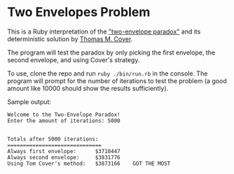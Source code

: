 # Two Envelopes Problem

This is a Ruby interpretation of the ["two-envelope paradox"](https://en.wikipedia.org/wiki/Two_envelopes_problem) and its deterministic solution by [Thomas M. Cover](https://en.wikipedia.org/wiki/Thomas_M._Cover).

The program will test the paradox by only picking the first envelope, the second envelope, and using Cover's strategy.

To use, clone the repo and run `ruby ./bin/run.rb` in the console. The program will prompt for the number of iterations to test the problem (a good amount like 10000 should show the results sufficiently).

Sample output:

```
Welcome to the Two-Envelope Paradox!
Enter the amount of iterations: 5000


Totals after 5000 iterations:
==============================
Always first envelope: 		$3710447
Always second envelope: 	$3831776
Using Tom Cover's method: 	$3873166	GOT THE MOST
```
